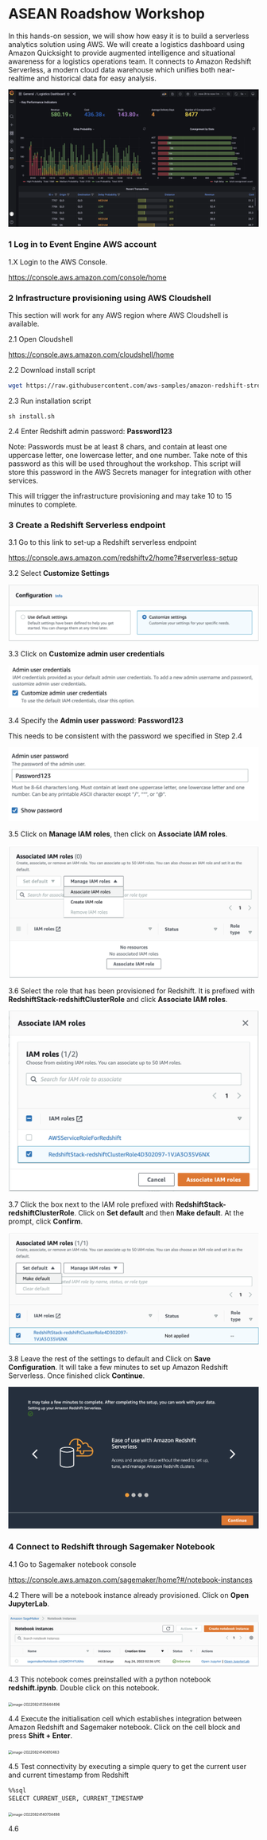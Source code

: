 # ASEAN Roadshow Workshop



In this hands-on session, we will show how easy it is to build a serverless analytics solution using AWS. We will create a logistics dashboard using Amazon Quicksight to provide augmented intelligence and situational awareness for a logistics operations team. It connects to Amazon Redshift Serverless, a modern cloud data warehouse which unifies both near-realtime and historical data for easy analysis.



![image-20220601123345968](./assets/images_v2/image-20220601123345968.png)





### 1 Log in to Event Engine AWS account



1.X Login to the AWS Console.

https://console.aws.amazon.com/console/home



### 2 Infrastructure provisioning using AWS Cloudshell

This section will work for any AWS region where AWS Cloudshell is available. 

2.1 Open Cloudshell

https://console.aws.amazon.com/cloudshell/home

2.2 Download install script

```bash
wget https://raw.githubusercontent.com/aws-samples/amazon-redshift-streaming-workshop/asean-roadshow/assets/scripts/install.sh
```

2.3 Run installation script

```
sh install.sh
```

2.4 Enter Redshift admin password: **Password123**

Note: Passwords must be at least 8 chars, and contain at least one uppercase letter, one lowercase letter, and one number. Take note of this password as this will be used throughout the workshop. This script will store this password in the AWS Secrets manager for integration with other services.

This will trigger the infrastructure provisioning and may take 10 to 15 minutes to complete.



### 3 Create a Redshift Serverless endpoint

3.1 Go to this link to set-up a Redshift serverless endpoint

https://console.aws.amazon.com/redshiftv2/home?#serverless-setup



3.2 Select **Customize Settings**

<img src="./assets/images_v2/image-20220824124704629.png" alt="image-20220824124704629" style="zoom:50%;" />



3.3 Click on **Customize admin user credentials**

<img src="./assets/images_v2/image-20220824124906688.png" alt="image-20220824124906688" style="zoom: 50%;" />

3.4 Specify the **Admin user password**: **Password123**

This needs to be consistent with the password we specified in Step 2.4

<img src="./assets/images_v2/image-20220824125026920.png" alt="image-20220824125026920" style="zoom: 50%;" />

3.5 Click on **Manage IAM roles**, then click on **Associate IAM roles**.

<img src="./assets/images_v2/image-20220824125458300.png" alt="image-20220824125458300" style="zoom: 50%;" />

3.6 Select the role that has been provisioned for Redshift. It is prefixed with **RedshiftStack-redshiftClusterRole** and click **Associate IAM roles**.

<img src="./assets/images_v2/image-20220824125700214.png" alt="image-20220824125700214" style="zoom:50%;" />

3.7 Click the box next to the IAM role prefixed with **RedshiftStack-redshiftClusterRole**. Click on **Set default** and then **Make default**. At the prompt, click **Confirm**.

<img src="./assets/images_v2/image-20220824125856604.png" alt="image-20220824125856604" style="zoom:50%;" />

3.8 Leave the rest of the settings to default and Click on **Save Configuration**. It will take a few minutes to set up Amazon Redshift Serverless. Once finished click **Continue**.

![image-20220824132841878](./assets/images_v2/image-20220824132841878.png)







### 4 Connect to Redshift through Sagemaker Notebook

4.1 Go to Sagemaker notebook console

https://console.aws.amazon.com/sagemaker/home?#/notebook-instances

4.2 There will be a notebook instance already provisioned. Click on **Open JupyterLab**.

![image-20220824133144440](./assets/images_v2/image-20220824133144440.png)

4.3 This notebook comes preinstalled with a python notebook **redshift.ipynb**. Double click on this notebook.

<img src="/Users/pvillena/PycharmProjects/asean-roadshow/amazon-redshift-streaming-workshop/assets/images_v2/image-20220824135644496.png" alt="image-20220824135644496" style="zoom:50%;" />

4.4 Execute the initialisation cell which establishes integration between Amazon Redshift and Sagemaker notebook. Click on the cell block and press **Shift + Enter**.

<img src="/Users/pvillena/PycharmProjects/asean-roadshow/amazon-redshift-streaming-workshop/assets/images_v2/image-20220824140610463.png" alt="image-20220824140610463" style="zoom:50%;" />

4.5 Test connectivity by executing a simple query to get the current user and current timestamp from Redshift

```
%%sql
SELECT CURRENT_USER, CURRENT_TIMESTAMP
```

<img src="/Users/pvillena/PycharmProjects/asean-roadshow/amazon-redshift-streaming-workshop/assets/images_v2/image-20220824140704498.png" alt="image-20220824140704498" style="zoom:50%;" />

4.6 
